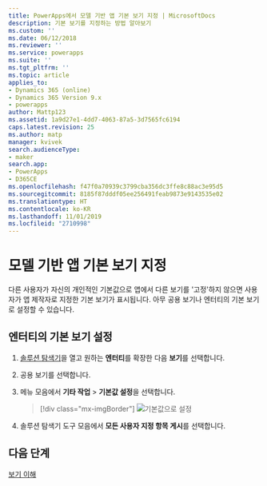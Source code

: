 ```yaml
---
title: PowerApps에서 모델 기반 앱 기본 보기 지정 | MicrosoftDocs
description: 기본 보기를 지정하는 방법 알아보기
ms.custom: ''
ms.date: 06/12/2018
ms.reviewer: ''
ms.service: powerapps
ms.suite: ''
ms.tgt_pltfrm: ''
ms.topic: article
applies_to:
- Dynamics 365 (online)
- Dynamics 365 Version 9.x
- powerapps
author: Mattp123
ms.assetid: 1a9d27e1-4dd7-4063-87a5-3d7565fc6194
caps.latest.revision: 25
ms.author: matp
manager: kvivek
search.audienceType:
- maker
search.app:
- PowerApps
- D365CE
ms.openlocfilehash: f47f0a70939c3799cba356dc3ffe8c88ac3e95d5
ms.sourcegitcommit: 8185f87dddf05ee256491feab9873e9143535e02
ms.translationtype: HT
ms.contentlocale: ko-KR
ms.lasthandoff: 11/01/2019
ms.locfileid: "2710998"
---
```

# <a name="specify-a-model-driven-app-default-view"></a>모델 기반 앱 기본 보기 지정

<a name="BKMK_SetDefaultView"></a>   

다른 사용자가 자신의 개인적인 기본값으로 앱에서 다른 보기를 '고정'하지 않으면 사용자가 앱 제작자로 지정한 기본 보기가 표시됩니다. 아무 공용 보기나 엔터티의 기본 보기로 설정할 수 있습니다.  
  
## <a name="set-the-default-view-for-an-entity"></a>엔터티의 기본 보기 설정  
  
1.  [솔루션 탐색기](advanced-navigation.md#solution-explorer)을 열고 원하는 **엔터티**를 확장한 다음 **보기**를 선택합니다.    
  
2.  공용 보기를 선택합니다.  
  
3.  메뉴 모음에서 **기타 작업** > **기본값 설정**을 선택합니다.  

    > [!div class="mx-imgBorder"] 
    > ![기본값으로 설정](media/set-as-default-menu.png)
  
4.  솔루션 탐색기 도구 모음에서 **모든 사용자 지정 항목 게시**를 선택합니다.  

## <a name="next-steps"></a>다음 단계
[보기 이해 ](create-edit-views.md)
